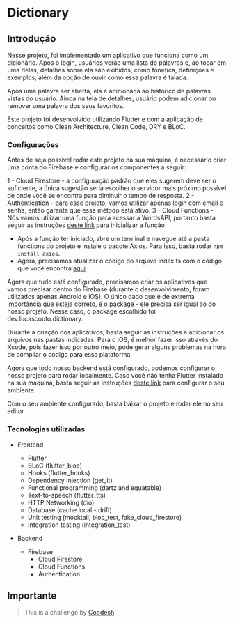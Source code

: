 # Dictionary

## Introdução

Nesse projeto, foi implementado um aplicativo que funciona como um dicionário. Após o login, usuários verão uma lista de palavras e, ao tocar em uma delas, detalhes sobre ela são exibidos, como fonética, definições e exemplos, além da opção de ouvir como essa palavra é falada.

Após uma palavra ser aberta, ela é adicionada ao histórico de palavras vistas do usuário. Ainda na tela de detalhes, usuário podem adicionar ou remover uma palavra dos seus favoritos.

Este projeto foi desenvolvido utilizando Flutter e com a aplicação de conceitos como Clean Architecture, Clean Code, DRY e BLoC.

### Configurações
 
Antes de seja possível rodar este projeto na sua máquina, é necessário criar uma conta do Firebase e configurar os componentes a seguir:

1 - Cloud Firestore - a configuração padrão que eles sugerem deve ser o suficiente, a única sugestão seria escolher o servidor mais próximo possível de onde você se encontra para diminuir o tempo de resposta.
2 - Authentication - para esse projeto, vamos utilizar apenas login com email e senha, então garanta que esse método está ativo.
3 - Cloud Functions - Nós vamos utilizar uma função para acessar a WordsAPI, portanto basta seguir as instruções [deste link](https://firebase.google.com/docs/functions/get-started?gen=1st) para inicializar a função
  - Após a função ter iniciado, abre um terminal e navegue até a pasta functions do projeto e instale o pacote Axios. Para isso, basta rodar ```npm install axios```.
  - Agora, precisamos atualizar o código do arquivo index.ts com o código que você encontra [aqui](https://github.com/lucasarcouto/dictionary/blob/main/functions/index.ts)

Agora que tudo está configurado, precisamos criar os aplicativos que vamos precisar dentro do Firebase (durante o desenvolvimento, foram utilizados apenas Android e iOS). O único dado que é de extrema importância que esteja correto, é o package - ele precisa ser igual ao do nosso projeto. Nesse caso, o package escolhido foi dev.lucascouto.dictionary.

Durante a criação dos aplicativos, basta seguir as instruções e adicionar os arquivos nas pastas indicadas. Para o iOS, é melhor fazer isso através do Xcode, pois fazer isso por outro meio, pode gerar alguns problemas na hora de compilar o código para essa plataforma.

Agora que todo nosso backend está configurado, podemos configurar o nosso projeto para rodar localmente. Caso você não tenha Flutter instalado na sua máquina, basta seguir as instruções [deste link](https://docs.flutter.dev/get-started/install) para configurar o seu ambiente.

Com o seu ambiente configurado, basta baixar o projeto e rodar ele no seu editor.

### Tecnologias utilizadas

- Frontend
  - Flutter
  - BLoC (flutter_bloc)
  - Hooks (flutter_hooks)
  - Dependency Injection (get_it)
  - Functional programming (dartz and equatable)
  - Text-to-speech (flutter_tts)
  - HTTP Networking (dio)
  - Database (cache local - drift)
  - Unit testing (mocktail, bloc_test, fake_cloud_firestore)
  - Integration testing (integration_test)

- Backend
  - Firebase
    - Cloud Firestore
    - Cloud Functions
    - Authentication

## Importante

>  This is a challenge by [Coodesh](https://coodesh.com/)